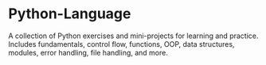 # Python-Language
A collection of Python exercises and mini-projects for learning and practice. Includes fundamentals, control flow, functions, OOP, data structures, modules, error handling, file handling, and more.
